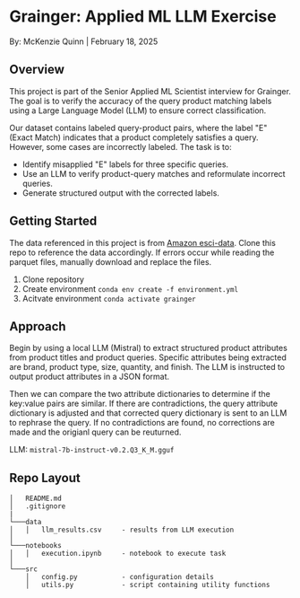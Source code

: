 # Grainger: Applied ML LLM Exercise
By: McKenzie Quinn | February 18, 2025

## Overview
This project is part of the Senior Applied ML Scientist interview for Grainger. The goal is to verify the accuracy of the query product matching labels using a Large Language Model (LLM) to ensure correct classification. 

Our dataset contains labeled query-product pairs, where the label "E" (Exact Match) indicates that a product completely satisfies a query. However, some cases are incorrectly labeled. The task is to:
* Identify misapplied "E" labels for three specific queries.
* Use an LLM to verify product-query matches and reformulate incorrect queries.
* Generate structured output with the corrected labels.


## Getting Started 
The data referenced in this project is from [Amazon esci-data](https://github.com/amazon-science/esci-data/blob/main/README.md). Clone this repo to reference the data accordingly. If errors occur while reading the parquet files, manually download and replace the files. 
1. Clone repository 
2. Create environment `conda env create -f environment.yml`
3. Acitvate environment `conda activate grainger`


## Approach 

Begin by using a local LLM (Mistral) to extract structured product attributes from product titles and product queries. Specific attributes being extracted are brand, product type, size, quantity, and finish. The LLM is instructed to output product attributes in a JSON format. 

Then we can compare the two attribute dictionaries to determine if the key:value pairs are similar. If there are contradictions, the query attribute dictionary is adjusted and that corrected query dictionary is sent to an LLM to rephrase the query. If no contradictions are found, no corrections are made and the origianl query can be reuturned.

LLM: `mistral-7b-instruct-v0.2.Q3_K_M.gguf`

## Repo Layout 
```
│   README.md
│   .gitignore   
|
└───data
│   │   llm_results.csv     - results from LLM execution
│   
└───notebooks
│   │   execution.ipynb     - notebook to execute task         
│
└───src
    │   config.py           - configuration details
    │   utils.py            - script containing utility functions
```
